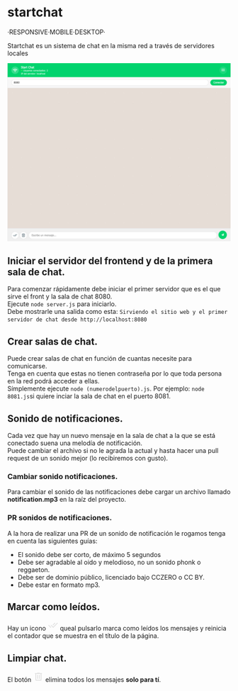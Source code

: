 # startchat

·RESPONSIVE·MOBILE·DESKTOP·

Startchat es un sistema de chat en la misma red a través de servidores locales

![ui](ui.png)



## Iniciar el servidor del frontend y de la primera sala de chat. 
Para comenzar rápidamente debe iniciar el primer servidor que es el que sirve el front y la sala de chat 8080.  
Ejecute `node server.js` para iniciarlo.  
Debe mostrarle una salida como esta: `Sirviendo el sitio web y el primer servidor de chat desde http://localhost:8080` 

## Crear salas de chat. 
Puede crear salas de chat en función de cuantas necesite para comunicarse.  
Tenga en cuenta que estas no tienen contraseña por lo que toda persona en la red podrá acceder a ellas.  
Símplemente ejecute `node (numerodelpuerto).js`. Por ejemplo: `node 8081.js`si quiere inciar la sala de chat en el puerto 8081.  

## Sonido de notificaciones.  
Cada vez que hay un nuevo mensaje en la sala de chat a la que se está conectado suena una melodía de notificación.  
Puede cambiar el archivo si no le agrada la actual y hasta hacer una pull request de un sonido mejor (lo recibiremos con gusto).  

### Cambiar sonido notificaciones.  
Para cambiar el sonido de las notificaciones debe cargar un archivo llamado **notification.mp3** en la raíz del proyecto.  

### PR sonidos de notificaciones.  
A la hora de realizar una PR de un sonido de notificación le rogamos tenga en cuenta las siguientes guías:  
- El sonido debe ser corto, de máximo 5 segundos
- Debe ser agradable al oido y melodioso, no un sonido phonk o reggaeton.  
- Debe ser de dominio público, licenciado bajo CCZERO o CC BY.  
- Debe estar en formato mp3.  

## Marcar como leídos.  
Hay un icono <svg xmlns="http://www.w3.org/2000/svg" height="24px" viewBox="0 -960 960 960" width="24px" fill="#e3e3e3"><path d="M268-240 42-466l57-56 170 170 56 56-57 56Zm226 0L268-466l56-57 170 170 368-368 56 57-424 424Zm0-226-57-56 198-198 57 56-198 198Z"/></svg> queal pulsarlo marca como leídos los mensajes y reinicia el contador que se muestra en el título de la página.

## Limpiar chat.  
El botón <svg xmlns="http://www.w3.org/2000/svg" height="24px" viewBox="0 -960 960 960" width="24px" fill="#e3e3e3"><path d="M280-120q-33 0-56.5-23.5T200-200v-520h-40v-80h200v-40h240v40h200v80h-40v520q0 33-23.5 56.5T680-120H280Zm400-600H280v520h400v-520ZM360-280h80v-360h-80v360Zm160 0h80v-360h-80v360ZM280-720v520-520Z"/></svg> elimina todos los mensajes **solo para tí**.

